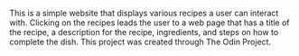 This is a simple website that displays various recipes a user can interact with.
Clicking on the recipes leads the user to a web page that has a title of the recipe,
a description for the recipe, ingredients, and steps on how to complete the dish.
This project was created through The Odin Project.
